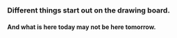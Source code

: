### Different things start out on the drawing board.
#### And what is here today may not be here tomorrow.

